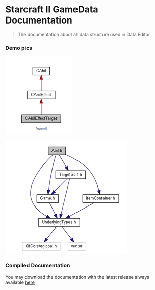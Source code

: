 # Starcraft II GameData Documentation

> The documentation about all data structure used in Data Editor
> 

### Demo pics

![class-hierarchy](class-hierarchy.png)

![module-dependency](module-dependency.png)

### Compiled Documentation

You may download the documentation with the latest release always available [here](https://github.com/chansey97/sc2-gamedata-documentation/releases/latest)

